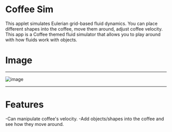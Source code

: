 # Coffee Sim
This applet simulates Eulerian grid-based fluid dynamics.
You can place different shapes into the coffee, move them around, adjust coffee velocity.
This app is a Coffee themed fluid simulator that allows you to play around with how fluids work with objects.

<h1>Image</h1>

--------------------------------

![image](https://github.com/user-attachments/assets/647a48a8-0bb0-4c53-9a25-5329bee14215)

--------------------------------


<h1>Features</h1>

-Can manipulate coffee's velocity.
-Add objects/shapes into the coffee and see how they move around.

